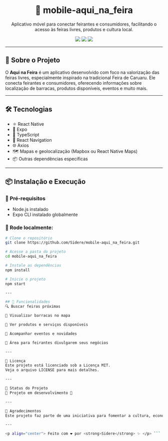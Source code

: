 <h1 align="center">
  📱 mobile-aqui_na_feira
</h1>

<p align="center">
  Aplicativo móvel para conectar feirantes e consumidores, facilitando o acesso às feiras livres, produtos e cultura local.
</p>

<p align="center">
  <img src="https://img.shields.io/badge/Status-Em%20Desenvolvimento-yellow">
  <img src="https://img.shields.io/badge/Expo-%5E48.0.0-blue">
  <img src="https://img.shields.io/badge/License-MIT-green">
</p>

---

## 🚀 Sobre o Projeto

O **Aqui na Feira** é um aplicativo desenvolvido com foco na valorização das feiras livres, especialmente inspirado na tradicional Feira de Caruaru. Ele conecta feirantes e consumidores, oferecendo informações sobre localização de barracas, produtos disponíveis, eventos e muito mais.

---

## 🛠️ Tecnologias

- ⚛️ React Native  
- 🚀 Expo  
- 💙 TypeScript  
- 🔗 React Navigation  
- 🌐 Axios  
- 🗺️ Mapas e geolocalização (Mapbox ou React Native Maps)  
- 📦 Outras dependências específicas  

---

## 📦 Instalação e Execução

### 🔧 Pré-requisitos
- Node.js instalado
- Expo CLI instalado globalmente

### 🚀 Rode localmente:

```bash
# Clone o repositório
git clone https://github.com/Sidere/mobile-aqui_na_feira.git

# Acesse a pasta do projeto
cd mobile-aqui_na_feira

# Instale as dependências
npm install

# Inicie o projeto
npm start

---

## 🧠 Funcionalidades
🔍 Buscar feiras próximas

📍 Visualizar barracas no mapa

🛒 Ver produtos e serviços disponíveis

📅 Acompanhar eventos e novidades

💼 Área para feirantes divulgarem seus negócios

---

📝 Licença
Este projeto está licenciado sob a Licença MIT.
Veja o arquivo LICENSE para mais detalhes.

---

📄 Status do Projeto
🚧 Projeto em desenvolvimento 🚧

---

🙌 Agradecimentos
Este projeto faz parte de uma iniciativa para fomentar a cultura, economia criativa e os negócios locais, com muito carinho pela tradição da Feira de Caruaru. 💙

---

<p align="center"> Feito com ❤️ por <strong>Sidere</strong> ✨ </p> ```


